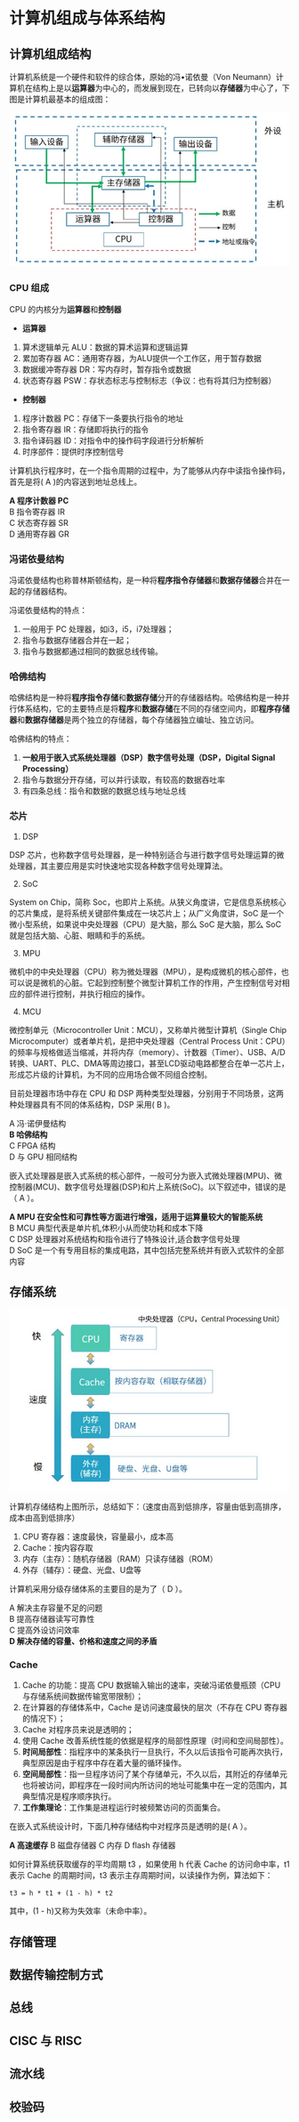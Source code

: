# 计算机组成与体系结构


## 计算机组成结构

计算机系统是一个硬件和软件的综合体，原始的冯•诺依曼（Von Neumann）计算机在结构上是以**运算器**为中心的，而发展到现在，已转向以**存储器**为中心了，下图是计算机最基本的组成图：

![](./images/img.png)


### CPU 组成

CPU 的内核分为**运算器**和**控制器**


- **运算器**

1. 算术逻辑单元 ALU：数据的算术运算和逻辑运算
2. 累加寄存器 AC：通用寄存器，为ALU提供一个工作区，用于暂存数据
3. 数据缓冲寄存器 DR：写内存时，暂存指令或数据
4. 状态寄存器 PSW：存状态标志与控制标志（争议：也有将其归为控制器）

- **控制器**

1. 程序计数器 PC：存储下一条要执行指令的地址
2. 指令寄存器 IR：存储即将执行的指令
3. 指令译码器 ID：对指令中的操作码字段进行分析解析
4. 时序部件：提供时序控制信号



计算机执行程序时，在一个指令周期的过程中，为了能够从内存中读指令操作码，首先是将( A )的内容送到地址总线上。  

**A 程序计数器 PC**  
B 指令寄存器 IR  
C 状态寄存器 SR  
D 通用寄存器 GR


### 冯诺依曼结构


冯诺依曼结构也称普林斯顿结构，是一种将**程序指令存储器**和**数据存储器**合并在一起的存储器结构。

冯诺依曼结构的特点：

1. 一般用于 PC 处理器，如i3，i5，i7处理器；
2. 指令与数据存储器合并在一起；
3. 指令与数据都通过相同的数据总线传输。


### 哈佛结构


哈佛结构是一种将**程序指令存储**和**数据存储**分开的存储器结构。哈佛结构是一种并行体系结构，它的主要特点是将**程序**和**数据存储**在不同的存储空间内，即**程序存储器**和**数据存储器**是两个独立的存储器，每个存储器独立编址、独立访问。

哈佛结构的特点：

1. **一般用于嵌入式系统处理器（DSP）数字信号处理（DSP，Digital Signal Processing）**
2. 指令与数据分开存储，可以并行读取，有较高的数据吞吐率
3. 有四条总线：指令和数据的数据总线与地址总线


### 芯片

1. DSP

DSP 芯片，也称数字信号处理器，是一种特别适合与进行数字信号处理运算的微处理器，其主要应用是实时快速地实现各种数字信号处理算法。


2. SoC

System on Chip，简称 Soc，也即片上系统。从狭义角度讲，它是信息系统核心的芯片集成，是将系统关键部件集成在一块芯片上；从广义角度讲，SoC 是一个微小型系统，如果说中央处理器（CPU）是大脑，那么 SoC 是大脑，那么 SoC 就是包括大脑、心脏、眼睛和手的系统。


3. MPU

微机中的中央处理器（CPU）称为微处理器（MPU），是构成微机的核心部件，也可以说是微机的心脏。它起到控制整个微型计算机工作的作用，产生控制信号对相应的部件进行控制，并执行相应的操作。


4. MCU

微控制单元（Microcontroller Unit：MCU），又称单片微型计算机（Single Chip Microcomputer）或者单片机，是把中央处理器（Central Process Unit：CPU）的频率与规格做适当缩减，并将内存（memory）、计数器（Timer）、USB、A/D转换、UART、PLC、DMA等周边接口，甚至LCD驱动电路都整合在单一芯片上，形成芯片级的计算机，为不同的应用场合做不同组合控制。





目前处理器市场中存在 CPU 和 DSP 两种类型处理器，分别用于不同场景，这两种处理器具有不同的体系结构，DSP 采用( B )。

A 冯·诺伊曼结构  
**B 哈佛结构**  
C FPGA 结构  
D 与 GPU 相同结构


嵌入式处理器是嵌入式系统的核心部件，一般可分为嵌入式微处理器(MPU)、微控制器(MCU)、数字信号处理器(DSP)和片上系统(SoC)。以下叙述中，错误的是（ A ）。

**A MPU 在安全性和可靠性等方面进行增强，适用于运算量较大的智能系统**  
B MCU 典型代表是单片机,体积小从而使功耗和成本下降  
C DSP 处理器对系统结构和指令进行了特殊设计,适合数字信号处理  
D SoC 是一个有专用目标的集成电路，其中包括完整系统并有嵌入式软件的全部内容




## 存储系统



![img.png](./images/img_1.png)


计算机存储结构上图所示，总结如下：（速度由高到低排序，容量由低到高排序，成本由高到低排序）

1. CPU 寄存器：速度最快，容量最小，成本高
2. Cache：按内容存取
3. 内存（主存）：随机存储器（RAM）只读存储器（ROM）
4. 外存（辅存）：硬盘、光盘、U盘等



计算机采用分级存储体系的主要目的是为了（ D ）。

A 解决主存容量不足的问题  
B 提高存储器读写可靠性  
C 提高外设访问效率  
**D 解决存储的容量、价格和速度之间的矛盾**






### Cache

1. Cache 的功能：提高 CPU 数据输入输出的速率，突破冯诺依曼瓶颈（CPU 与存储系统间数据传输宽带限制）；
2. 在计算器的存储体系中，Cache 是访问速度最快的层次（不存在 CPU 寄存器的情况下）；
3. Cache 对程序员来说是透明的；
4. 使用 Cache 改善系统性能的依据是程序的局部性原理（时间和空间局部性）。
5. **时间局部性**：指程序中的某条执行一旦执行，不久以后该指令可能再次执行，典型原因是由于程序中存在着大量的循环操作。
6. **空间局部性**：指一旦程序访问了某个存储单元，不久以后，其附近的存储单元也将被访问，即程序在一段时间内所访问的地址可能集中在一定的范围内，其典型情况是程序顺序执行。
7. **工作集理论**：工作集是进程运行时被频繁访问的页面集合。


在嵌入式系统设计时，下面几种存储结构中对程序员是透明的是( A ）。

**A 高速缓存**
B 磁盘存储器
C 内存
D flash 存储器




如何计算系统获取缓存的平均周期  t3 ，如果使用 h 代表 Cache 的访问命中率，t1 表示 Cache 的周期时间，t3 表示主存周期时间，以读操作为例，算法如下：

```
t3 = h * t1 + (1 - h) * t2
```
其中，(1 - h)又称为失效率（未命中率）。





## 存储管理





## 数据传输控制方式






## 总线






## CISC 与 RISC







## 流水线




## 校验码





